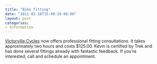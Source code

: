 ```yaml
---
title: "Bike fitting"
date: "2011-02-18T15:40:19-08:00"
layout: post
categories:
- Information
---
```


[Victorville Cycles](https://victorvillecycles.com/) now offers professional fitting consultations. It takes approximately two hours and costs $125.00. Kevin is certified by Trek and has done several fittings already with fantastic feedback. If you’re interested, call and schedule an appointment.